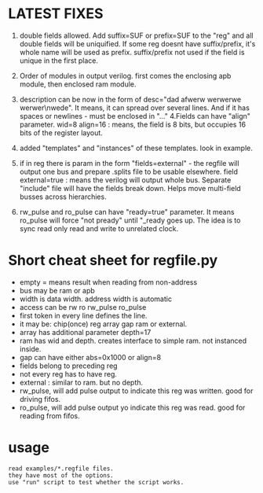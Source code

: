
# LATEST FIXES

1. double fields allowed. Add suffix=SUF or prefix=SUF to the "reg" and all double fields 
    will be uniquified. If some reg doesnt have suffix/prefix, it's whole name will be used as prefix.
    suffix/prefix not used if the field is unique in the first place.

2. Order of modules in output verilog. first comes the enclosing apb module, then enclosed ram module.
3. description can be now in the form of  desc="dad afwerw werwerwe werwer\nwede". It means, it can spread over several lines. And if it has spaces or newlines - must be enclosed in "..."
4.Fields can have "align" parameter.   wid=8 align=16   : means, the field is 8 bits, but occupies 16 bits of the register layout.
5. added "templates" and "instances" of these templates. look in example. 
6. if in reg there is param in the form  "fields=external" - the regfile will output one bus and prepare <MOD>.splits file to be usable elsewhere.
field external=true   : means the verilog will output whole bus. Separate "include" file will have the fields break down. Helps move multi-field  busses across hierarchies.

7. rw_pulse and ro_pulse can have "ready=true" parameter. It means ro_pulse will force "not pready" until "<REG>_ready goes up. The idea is to sync read only read and write to unrelated clock.



# Short cheat sheet for regfile.py

 - empty =  means result when reading from non-address
 - bus may be ram or apb 
 - width is data width. address width is automatic
 - access can be rw ro  rw_pulse ro_pulse
 - first token in every line defines the line.
 - it may be: chip(once) reg array gap ram or external.
 - array has additional parameter depth=17
 - ram has wid and depth. creates interface to simple ram. not instanced inside.
 - gap can have either  abs=0x1000  or  align=8
 - fields belong to preceding reg
 - not every reg has to have reg. 
 - external : similar to ram. but no depth.
 - rw_pulse, will add pulse output to indicate this reg was written. good for driving fifos.
 - ro_pulse, will add pulse output yo indicate this reg was read. good for reading from fifos.


# usage
    read examples/*.regfile files.
    they have most of the options.
    use "run" script to test whether the script works.

